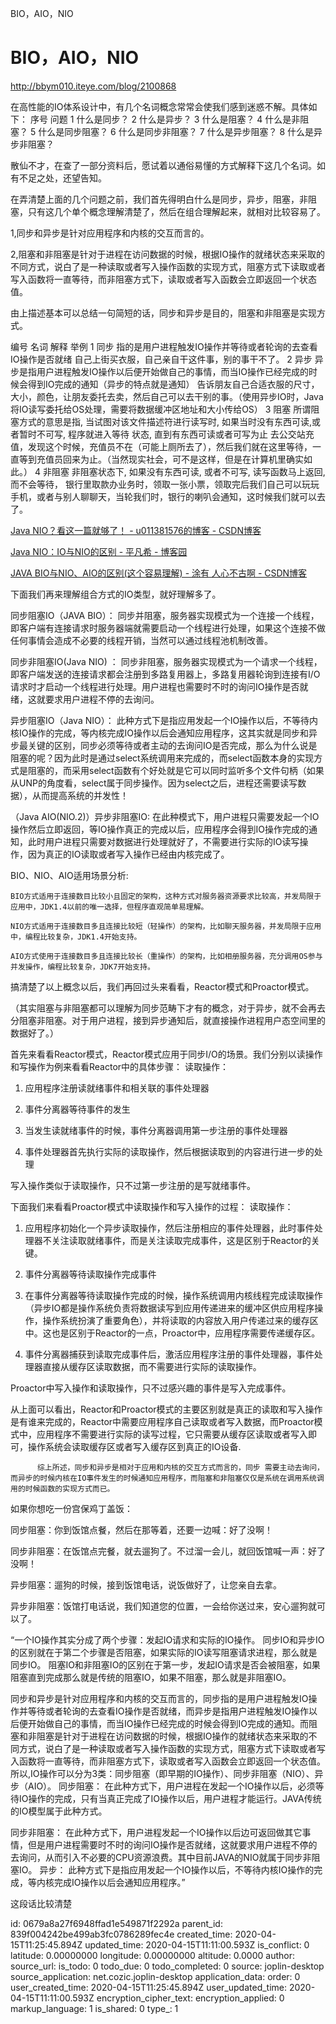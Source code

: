 BIO，AIO，NIO

# BIO，AIO，NIO
http://bbym010.iteye.com/blog/2100868


在高性能的IO体系设计中，有几个名词概念常常会使我们感到迷惑不解。具体如下：
序号 问题
1 什么是同步？
2 什么是异步？
3 什么是阻塞？
4 什么是非阻塞？
5 什么是同步阻塞？
6 什么是同步非阻塞？
7 什么是异步阻塞？
8 什么是异步非阻塞？


散仙不才，在查了一部分资料后，愿试着以通俗易懂的方式解释下这几个名词。如有不足之处，还望告知。



在弄清楚上面的几个问题之前，我们首先得明白什么是同步，异步，阻塞，非阻塞，只有这几个单个概念理解清楚了，然后在组合理解起来，就相对比较容易了。

1,同步和异步是针对应用程序和内核的交互而言的。

2,阻塞和非阻塞是针对于进程在访问数据的时候，根据IO操作的就绪状态来采取的不同方式，说白了是一种读取或者写入操作函数的实现方式，阻塞方式下读取或者写入函数将一直等待，而非阻塞方式下，读取或者写入函数会立即返回一个状态值。 

由上描述基本可以总结一句简短的话，同步和异步是目的，阻塞和非阻塞是实现方式。

编号 名词 解释 举例
1 同步 指的是用户进程触发IO操作并等待或者轮询的去查看IO操作是否就绪 自己上街买衣服，自己亲自干这件事，别的事干不了。
2 异步 异步是指用户进程触发IO操作以后便开始做自己的事情，而当IO操作已经完成的时候会得到IO完成的通知（异步的特点就是通知） 告诉朋友自己合适衣服的尺寸，大小，颜色，让朋友委托去卖，然后自己可以去干别的事。（使用异步IO时，Java将IO读写委托给OS处理，需要将数据缓冲区地址和大小传给OS）
3 阻塞 所谓阻塞方式的意思是指, 当试图对该文件描述符进行读写时, 如果当时没有东西可读,或者暂时不可写, 程序就进入等待 状态, 直到有东西可读或者可写为止 去公交站充值，发现这个时候，充值员不在（可能上厕所去了），然后我们就在这里等待，一直等到充值员回来为止。（当然现实社会，可不是这样，但是在计算机里确实如此。）
4 非阻塞 非阻塞状态下, 如果没有东西可读, 或者不可写, 读写函数马上返回, 而不会等待， 银行里取款办业务时，领取一张小票，领取完后我们自己可以玩玩手机，或者与别人聊聊天，当轮我们时，银行的喇叭会通知，这时候我们就可以去了。



[Java NIO？看这一篇就够了！ - u011381576的博客 - CSDN博客](https://blog.csdn.net/u011381576/article/details/79876754)

[Java NIO：IO与NIO的区别 - 平凡希 - 博客园](http://www.cnblogs.com/xiaoxi/p/6576588.html)

[JAVA BIO与NIO、AIO的区别(这个容易理解) - 涂有 人心不古啊 - CSDN博客](https://blog.csdn.net/ty497122758/article/details/78979302)


下面我们再来理解组合方式的IO类型，就好理解多了。

同步阻塞IO（JAVA BIO）：
    同步并阻塞，服务器实现模式为一个连接一个线程，即客户端有连接请求时服务器端就需要启动一个线程进行处理，如果这个连接不做任何事情会造成不必要的线程开销，当然可以通过线程池机制改善。

同步非阻塞IO(Java NIO) ： 同步非阻塞，服务器实现模式为一个请求一个线程，即客户端发送的连接请求都会注册到多路复用器上，多路复用器轮询到连接有I/O请求时才启动一个线程进行处理。用户进程也需要时不时的询问IO操作是否就绪，这就要求用户进程不停的去询问。

异步阻塞IO（Java NIO）： 
   此种方式下是指应用发起一个IO操作以后，不等待内核IO操作的完成，等内核完成IO操作以后会通知应用程序，这其实就是同步和异步最关键的区别，同步必须等待或者主动的去询问IO是否完成，那么为什么说是阻塞的呢？因为此时是通过select系统调用来完成的，而select函数本身的实现方式是阻塞的，而采用select函数有个好处就是它可以同时监听多个文件句柄（如果从UNP的角度看，select属于同步操作。因为select之后，进程还需要读写数据），从而提高系统的并发性！ 


（Java AIO(NIO.2)）异步非阻塞IO: 
   在此种模式下，用户进程只需要发起一个IO操作然后立即返回，等IO操作真正的完成以后，应用程序会得到IO操作完成的通知，此时用户进程只需要对数据进行处理就好了，不需要进行实际的IO读写操作，因为真正的IO读取或者写入操作已经由内核完成了。   



BIO、NIO、AIO适用场景分析:

    BIO方式适用于连接数目比较小且固定的架构，这种方式对服务器资源要求比较高，并发局限于应用中，JDK1.4以前的唯一选择，但程序直观简单易理解。

    NIO方式适用于连接数目多且连接比较短（轻操作）的架构，比如聊天服务器，并发局限于应用中，编程比较复杂，JDK1.4开始支持。

    AIO方式使用于连接数目多且连接比较长（重操作）的架构，比如相册服务器，充分调用OS参与并发操作，编程比较复杂，JDK7开始支持。

搞清楚了以上概念以后，我们再回过头来看看，Reactor模式和Proactor模式。 
 
（其实阻塞与非阻塞都可以理解为同步范畴下才有的概念，对于异步，就不会再去分阻塞非阻塞。对于用户进程，接到异步通知后，就直接操作进程用户态空间里的数据好了。） 
 
首先来看看Reactor模式，Reactor模式应用于同步I/O的场景。我们分别以读操作和写操作为例来看看Reactor中的具体步骤： 
读取操作： 
1. 应用程序注册读就绪事件和相关联的事件处理器 
 
2. 事件分离器等待事件的发生 
 
3. 当发生读就绪事件的时候，事件分离器调用第一步注册的事件处理器 
 
4. 事件处理器首先执行实际的读取操作，然后根据读取到的内容进行进一步的处理 
 
写入操作类似于读取操作，只不过第一步注册的是写就绪事件。 
  
 
下面我们来看看Proactor模式中读取操作和写入操作的过程： 
读取操作： 
1. 应用程序初始化一个异步读取操作，然后注册相应的事件处理器，此时事件处理器不关注读取就绪事件，而是关注读取完成事件，这是区别于Reactor的关键。 
 
2. 事件分离器等待读取操作完成事件 
 
3. 在事件分离器等待读取操作完成的时候，操作系统调用内核线程完成读取操作（异步IO都是操作系统负责将数据读写到应用传递进来的缓冲区供应用程序操作，操作系统扮演了重要角色），并将读取的内容放入用户传递过来的缓存区中。这也是区别于Reactor的一点，Proactor中，应用程序需要传递缓存区。 
 
4. 事件分离器捕获到读取完成事件后，激活应用程序注册的事件处理器，事件处理器直接从缓存区读取数据，而不需要进行实际的读取操作。 
 
Proactor中写入操作和读取操作，只不过感兴趣的事件是写入完成事件。 
 
从上面可以看出，Reactor和Proactor模式的主要区别就是真正的读取和写入操作是有谁来完成的，Reactor中需要应用程序自己读取或者写入数据，而Proactor模式中，应用程序不需要进行实际的读写过程，它只需要从缓存区读取或者写入即可，操作系统会读取缓存区或者写入缓存区到真正的IO设备. 
  
          综上所述，同步和异步是相对于应用和内核的交互方式而言的，同步 需要主动去询问，而异步的时候内核在IO事件发生的时候通知应用程序，而阻塞和非阻塞仅仅是系统在调用系统调用的时候函数的实现方式而已。 


如果你想吃一份宫保鸡丁盖饭：

同步阻塞：你到饭馆点餐，然后在那等着，还要一边喊：好了没啊！

同步非阻塞：在饭馆点完餐，就去遛狗了。不过溜一会儿，就回饭馆喊一声：好了没啊！

异步阻塞：遛狗的时候，接到饭馆电话，说饭做好了，让您亲自去拿。

异步非阻塞：饭馆打电话说，我们知道您的位置，一会给你送过来，安心遛狗就可以了。

“一个IO操作其实分成了两个步骤：发起IO请求和实际的IO操作。
同步IO和异步IO的区别就在于第二个步骤是否阻塞，如果实际的IO读写阻塞请求进程，那么就是同步IO。
阻塞IO和非阻塞IO的区别在于第一步，发起IO请求是否会被阻塞，如果阻塞直到完成那么就是传统的阻塞IO，如果不阻塞，那么就是非阻塞IO。

同步和异步是针对应用程序和内核的交互而言的，同步指的是用户进程触发IO操作并等待或者轮询的去查看IO操作是否就绪，而异步是指用户进程触发IO操作以后便开始做自己的事情，而当IO操作已经完成的时候会得到IO完成的通知。而阻塞和非阻塞是针对于进程在访问数据的时候，根据IO操作的就绪状态来采取的不同方式，说白了是一种读取或者写入操作函数的实现方式，阻塞方式下读取或者写入函数将一直等待，而非阻塞方式下，读取或者写入函数会立即返回一个状态值。
所以,IO操作可以分为3类：同步阻塞（即早期的IO操作）、同步非阻塞（NIO）、异步（AIO）。
同步阻塞：
在此种方式下，用户进程在发起一个IO操作以后，必须等待IO操作的完成，只有当真正完成了IO操作以后，用户进程才能运行。JAVA传统的IO模型属于此种方式。

同步非阻塞：
在此种方式下，用户进程发起一个IO操作以后边可返回做其它事情，但是用户进程需要时不时的询问IO操作是否就绪，这就要求用户进程不停的去询问，从而引入不必要的CPU资源浪费。其中目前JAVA的NIO就属于同步非阻塞IO。
异步：
此种方式下是指应用发起一个IO操作以后，不等待内核IO操作的完成，等内核完成IO操作以后会通知应用程序。”

这段话比较清楚 



id: 0679a8a27f6948ffad1e549871f2292a
parent_id: 839f004242be499ab3fc0786289fec4e
created_time: 2020-04-15T11:25:45.894Z
updated_time: 2020-04-15T11:11:00.593Z
is_conflict: 0
latitude: 0.00000000
longitude: 0.00000000
altitude: 0.0000
author: 
source_url: 
is_todo: 0
todo_due: 0
todo_completed: 0
source: joplin-desktop
source_application: net.cozic.joplin-desktop
application_data: 
order: 0
user_created_time: 2020-04-15T11:25:45.894Z
user_updated_time: 2020-04-15T11:11:00.593Z
encryption_cipher_text: 
encryption_applied: 0
markup_language: 1
is_shared: 0
type_: 1